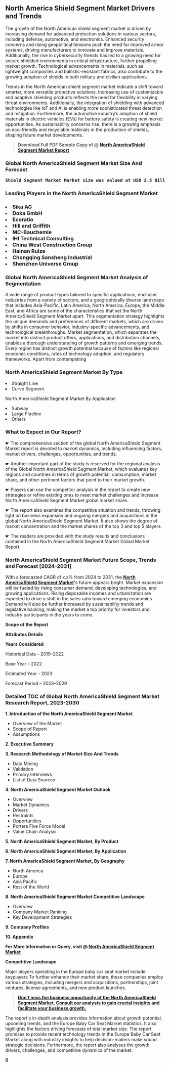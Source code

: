 <p> <h2>North America Shield Segment Market Drivers and Trends</h2><p>The growth of the North American shield segment market is driven by increasing demand for advanced protection solutions in various sectors, including defense, automotive, and electronics. Enhanced security concerns and rising geopolitical tensions push the need for improved armor systems, driving manufacturers to innovate and improve materials. Additionally, the rise in cybersecurity threats has led to a growing need for secure shielded environments in critical infrastructure, further propelling market growth. Technological advancements in materials, such as lightweight composites and ballistic-resistant fabrics, also contribute to the growing adoption of shields in both military and civilian applications.</p><p>Trends in the North American shield segment market indicate a shift toward smarter, more versatile protective solutions. Increasing use of customizable and adaptive shielding products reflects the need for flexibility in varying threat environments. Additionally, the integration of shielding with advanced technologies like IoT and AI is enabling more sophisticated threat detection and mitigation. Furthermore, the automotive industry’s adoption of shield materials in electric vehicles (EVs) for battery safety is creating new market opportunities. As sustainability concerns rise, there is a growing emphasis on eco-friendly and recyclable materials in the production of shields, shaping future market developments.</p></p><blockquote id="" class=""><strong>Download Full PDF Sample Copy of @&nbsp;<a href="https://www.verifiedmarketreports.com/download-sample/?rid=304456&utm_source=GitHub-Jan&utm_medium=285" target="_blank">North AmericaShield Segment Market Report</a>&nbsp;&nbsp;</strong></blockquote><h3 id="" class=""><strong>Global&nbsp;North AmericaShield Segment Market Size And Forecast</strong></h3><pre class="reader-text-block__code-block"><strong>Shield Segment Market Market size was valued at USD 2.5 Billion in 2022 and is projected to reach USD 4.5 Billion by 2030, growing at a CAGR of 7.5% from 2024 to 2030.</strong></pre><h3 id="" class="">Leading Players in the&nbsp;North AmericaShield Segment Market</h3><h3 class=""></Li><Li>Sika AG</Li><Li> Doka GmbH</Li><Li> Ecoratio</Li><Li> Hill and Griffith</Li><Li> MC-Bauchemie</Li><Li> IHI Technical Consulting</Li><Li> China West Construction Group</Li><Li> Hainan Ruize</Li><Li> Chongqing Sansheng Industrial</Li><Li> Shenzhen Universe Group</h3><h3 id="" class="">Global&nbsp;North AmericaShield Segment Market Analysis of Segmentation</h3><p id="" class="">A wide range of product types tailored to specific applications, end-user industries from a variety of sectors, and a geographically diverse landscape that includes Asia-Pacific, Latin America, North America, Europe, the Middle East, and Africa are some of the characteristics that set the North AmericaShield Segment Market apart. This segmentation strategy highlights the unique demands and preferences of different markets, which are driven by shifts in consumer behavior, industry-specific advancements, and technological breakthroughs. Market segmentation, which separates the market into distinct product offers, applications, and distribution channels, enables a thorough understanding of growth patterns and emerging trends. Every region has distinct growth potential because of factors like regional economic conditions, rates of technology adoption, and regulatory frameworks. Apart from contemplating</p><h3 id="" class="">North AmericaShield Segment Market&nbsp;By Type</h3><p></Li><Li>Straight Line</Li><Li> Curve Segment</p><div class="" data-test-id=""><p>North AmericaShield Segment Market&nbsp;By Application</p></div><p class=""></Li><Li>Subway</Li><Li> Large Pipeline</Li><Li> Others</p><div class="" data-test-id=""><h3><span class="">What to Expect in Our Report?</span></h3></div><div class="" data-test-id=""><p><span class="">☛ The comprehensive section of the global North AmericaShield Segment Market report is devoted to market dynamics, including influencing factors, market drivers, challenges, opportunities, and trends.</span></p></div><div class="" data-test-id=""><p><span class="">☛ Another important part of the study is reserved for the regional analysis of the Global North AmericaShield Segment Market, which evaluates key regions and countries in terms of growth potential, consumption, market share, and other pertinent factors that point to their market growth.</span></p></div><div class="" data-test-id=""><p><span class="">☛ Players can use the competitor analysis in the report to create new strategies or refine existing ones to meet market challenges and increase North AmericaShield Segment Market global market share.</span></p></div><div class="" data-test-id=""><p><span class="">☛ The report also examines the competitive situation and trends, throwing light on business expansion and ongoing mergers and acquisitions in the global North AmericaShield Segment Market. It also shows the degree of market concentration and the market shares of the top 3 and top 5 players.</span></p></div><div class="" data-test-id=""><p><span class="">☛ The readers are provided with the study results and conclusions contained in the North AmericaShield Segment Market Global Market Report.</span></p></div><div class="" data-test-id=""><h3><span class="">North AmericaShield Segment Market Future Scope, Trends and Forecast [2024-2031]</span></h3></div><div class="" data-test-id=""><p><span class="">With a forecasted CAGR of x.x% from 2024 to 2031, the <strong><a href="https://www.verifiedmarketreports.com/download-sample/?rid=304456&utm_source=GitHub-Jan&utm_medium=285" target="_blank">North AmericaShield Segment Market</a>'</strong>s future appears bright. Market expansion will be fueled by rising consumer demand, developing technologies, and growing applications. Rising disposable incomes and urbanization are expected to drive a shift in the sales ratio toward emerging economies. Demand will also be further increased by sustainability trends and legislative backing, making the market a top priority for investors and industry participants in the years to come.</span></p><p id="ember66" class="ember-view reader-text-block__paragraph"><strong>Scope of the Report</strong></p><p id="ember67" class="ember-view reader-text-block__paragraph"><strong>Attributes Details</strong></p><p id="ember68" class="ember-view reader-text-block__paragraph"><strong>Years Considered</strong></p><p id="ember69" class="ember-view reader-text-block__paragraph">Historical Data &ndash; 2019&ndash;2022</p><p id="ember70" class="ember-view reader-text-block__paragraph">Base Year &ndash; 2022</p><p id="ember71" class="ember-view reader-text-block__paragraph">Estimated Year &ndash; 2023</p><p id="ember72" class="ember-view reader-text-block__paragraph">Forecast Period &ndash; 2023&ndash;2029</p></div><h3 id="" class="">Detailed TOC of Global North AmericaShield Segment Market Research Report, 2023-2030</h3><p id="" class=""><strong>1. Introduction of the North AmericaShield Segment Market</strong></p><ul><li>Overview of the Market</li><li>Scope of Report</li><li>Assumptions</li></ul><p id="" class=""><strong>2. Executive Summary</strong></p><p id="" class=""><strong>3. Research Methodology of Market Size And Trends</strong></p><ul><li>Data Mining</li><li>Validation</li><li>Primary Interviews</li><li>List of Data Sources</li></ul><p id="" class=""><strong>4. North AmericaShield Segment Market Outlook</strong></p><ul><li>Overview</li><li>Market Dynamics</li><li>Drivers</li><li>Restraints</li><li>Opportunities</li><li>Porters Five Force Model</li><li>Value Chain Analysis</li></ul><p id="" class=""><strong>5. North AmericaShield Segment Market, By Product</strong></p><p id="" class=""><strong>6. North AmericaShield Segment Market, By Application</strong></p><p id="" class=""><strong>7. North AmericaShield Segment Market, By Geography</strong></p><ul><li>North America</li><li>Europe</li><li>Asia Pacific</li><li>Rest of the World</li></ul><p id="" class=""><strong>8. North AmericaShield Segment Market Competitive Landscape</strong></p><ul><li>Overview</li><li>Company Market Ranking</li><li>Key Development Strategies</li></ul><p id="" class=""><strong>9. Company Profiles</strong></p><p id="" class=""><strong>10. Appendix</strong></p><p><strong>For More Information or Query, visit&nbsp;@ <a href="https://www.verifiedmarketreports.com/product/shield-segment-market/" target="_blank">North AmericaShield Segment Market</a></strong></p><p id="ember61" class="ember-view reader-text-block__paragraph"><strong>Competitive Landscape</strong></p><p id="ember62" class="ember-view reader-text-block__paragraph">Major players operating in the Europe baby car seat market include keyplayers To further enhance their market share, these companies employ various strategies, including mergers and acquisitions, partnerships, joint ventures, license agreements, and new product launches.</p><blockquote id="ember63" class="ember-view reader-text-block__blockquote"><strong><a href="https://www.verifiedmarketreports.com/download-sample/?rid=304456&utm_source=GitHub-Jan&utm_medium=285" target="_blank">Don&rsquo;t miss the business opportunity of the North AmericaShield Segment Market. Consult our analysts to gain crucial insights and facilitate your business growth.</a></strong></blockquote><p id="ember64" class="ember-view reader-text-block__paragraph">The report's in-depth analysis provides information about growth potential, upcoming trends, and the Europe Baby Car Seat Market statistics. It also highlights the factors driving forecasts of total market size. The report promises to provide recent technology trends in the Europe Baby Car Seat Market along with industry insights to help decision-makers make sound strategic decisions. Furthermore, the report also analyses the growth drivers, challenges, and competitive dynamics of the market.</p><p class="ember-view reader-text-block__paragraph"><strong>0</strong></p>
